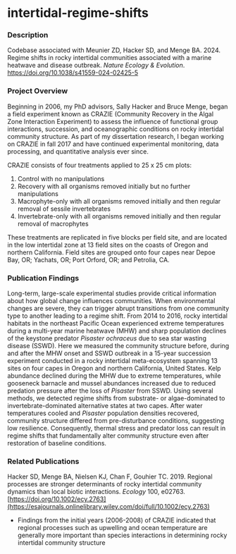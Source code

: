 # intertidal-regime-shifts
### Description

Codebase associated with Meunier ZD, Hacker SD, and Menge BA. 2024. Regime shifts in rocky intertidal communities associated with a marine heatwave and disease outbreak. *Nature Ecology &amp; Evolution*. https://doi.org/10.1038/s41559-024-02425-5

### Project Overview

Beginning in 2006, my PhD advisors, Sally Hacker and Bruce Menge, began a field experiment known as CRAZIE (Community Recovery in the Algal Zone Interaction Experiment) to assess the influence of functional group interactions, succession, and oceanographic conditions on rocky intertidal community structure. As part of my dissertation research, I began working on CRAZIE in fall 2017 and have continued experimental monitoring, data processing, and quantitative analysis ever since.

CRAZIE consists of four treatments applied to 25 x 25 cm plots:

1. Control with no manipulations
2. Recovery with all organisms removed initially but no further manipulations
3. Macrophyte-only with all organisms removed initially and then regular removal of sessile invertebrates
4. Invertebrate-only with all organisms removed initially and then regular removal of macrophytes

These treatments are replicated in five blocks per field site, and are located in the low intertidal zone at 13 field sites on the coasts of Oregon and northern California. Field sites are grouped onto four capes near Depoe Bay, OR; Yachats, OR; Port Orford, OR; and Petrolia, CA.

### Publication Findings
Long-term, large-scale experimental studies provide critical information about how global change influences communities. When environmental changes are severe, they can trigger abrupt transitions from one community type to another leading to a regime shift. From 2014 to 2016, rocky intertidal habitats in the northeast Pacific Ocean experienced extreme temperatures during a multi-year marine heatwave (MHW) and sharp population declines of the keystone predator *Pisaster ochraceus* due to sea star wasting disease (SSWD). Here we measured the community structure before, during and after the MHW onset and SSWD outbreak in a 15-year succession experiment conducted in a rocky intertidal meta-ecosystem spanning 13 sites on four capes in Oregon and northern California, United States. Kelp abundance declined during the MHW due to extreme temperatures, while gooseneck barnacle and mussel abundances increased due to reduced predation pressure after the loss of *Pisaster* from SSWD. Using several methods, we detected regime shifts from substrate- or algae-dominated to invertebrate-dominated alternative states at two capes. After water temperatures cooled and *Pisaster* population densities recovered, community structure differed from pre-disturbance conditions, suggesting low resilience. Consequently, thermal stress and predator loss can result in regime shifts that fundamentally alter community structure even after restoration of baseline conditions.

### Related Publications
Hacker SD, Menge BA, Nielsen KJ, Chan F, Gouhier TC. 2019. Regional processes are stronger determinants of rocky intertidal community dynamics than local biotic interactions. *Ecology* 100, e02763. [https://doi.org/10.1002/ecy.2763](https://esajournals.onlinelibrary.wiley.com/doi/full/10.1002/ecy.2763)

- Findings from the initial years (2006-2008) of CRAZIE indicated that regional processes such as upwelling and ocean temperature are generally more important than species interactions in determining rocky intertidal community structure
